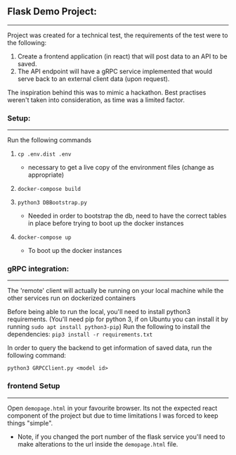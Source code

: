 ## Flask Demo Project:

----

Project was created for a technical test, the requirements of the test were to the following:

1. Create a frontend application (in react) that will post data to
an API to be saved.
2. The API endpoint will have a gRPC service implemented that would
serve back to an external client data (upon request).

The inspiration behind this was to mimic a hackathon.
Best practises weren't taken into consideration, as time
was a limited factor.

### Setup:

----
Run the following commands
1. `cp .env.dist .env`
    - necessary to get a live copy of the environment files (change as appropriate)

2. `docker-compose build`
3. `python3 DBBootstrap.py`
    - Needed in order to bootstrap the db, need to have the correct tables in place
before trying to boot up the docker instances
4. `docker-compose up`
    - To boot up the docker instances

### gRPC integration:

----
The 'remote' client will actually be running on your local machine while the other 
services run on dockerized containers

Before being able to run the local, you'll need to install python3 requirements.
(You'll need pip for python 3, if on Ubuntu you can install it by running `sudo apt install python3-pip`)
Run the following to install the dependencies:
`pip3 install -r requirements.txt`

In order to query the backend to get information of saved data, run the following command:

`python3 GRPCClient.py <model id>`


### frontend Setup

---
Open `demopage.html` in your favourite browser.
Its not the expected react component of the project but due to
time limitations I was forced to keep things "simple".

 - Note, if you changed the port number of the flask service you'll
 need to make alterations to the url inside the `demopage.html` file.

